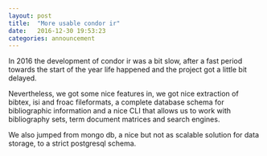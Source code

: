```yaml
---
layout: post
title:  "More usable condor ir"
date:   2016-12-30 19:53:23
categories: announcement
---
```


In 2016 the development of condor ir was a bit slow, after a fast period
towards the start of the year life happened and the project got a little bit
delayed.

Nevertheless, we got some nice features in, we got nice extraction of bibtex,
isi and froac fileformats, a complete database schema for bibliographic
information and a nice CLI that allows us to work with bibliography sets, term
document matrices and search engines.

We also jumped from mongo db, a nice but not as scalable solution for data
storage, to a strict postgresql schema.

